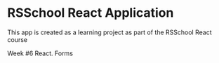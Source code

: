 # RSSchool React Application

This app is created as a learning project as part of the RSSchool React course

Week #6 React. Forms
